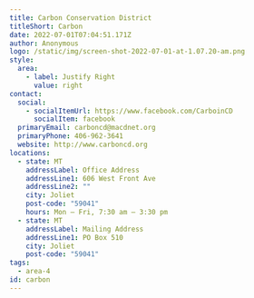 ```yaml
---
title: Carbon Conservation District
titleShort: Carbon
date: 2022-07-01T07:04:51.171Z
author: Anonymous
logo: /static/img/screen-shot-2022-07-01-at-1.07.20-am.png
style:
  area:
    - label: Justify Right
      value: right
contact:
  social:
    - socialItemUrl: https://www.facebook.com/CarboinCD
      socialItem: facebook
  primaryEmail: carboncd@macdnet.org
  primaryPhone: 406-962-3641
  website: http://www.carboncd.org
locations:
  - state: MT
    addressLabel: Office Address
    addressLine1: 606 West Front Ave
    addressLine2: ""
    city: Joliet
    post-code: "59041"
    hours: Mon – Fri, 7:30 am – 3:30 pm
  - state: MT
    addressLabel: Mailing Address
    addressLine1: PO Box 510
    city: Joliet
    post-code: "59041"
tags:
  - area-4
id: carbon
---
```

